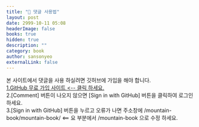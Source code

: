 ```yaml
---
title: "🦮 댓글 사용법"
layout: post
date: 2999-10-11 05:08
headerImage: false
books: true
hidden: true
description: ""
category: book
author: sansonyeo
externalLink: false
---
```


본 사이트에서 댓글을 사용 하실려면 깃허브에 가입을 해야 합니다.
<br>[1.GitHub 무료 가입 사이트 <-- 클릭 하세요.](https://github.com/signup?source=login)
<br>2.[Comment] 버튼이 나오지 않으면 [Sign in with GitHub] 버튼을 클릭하여 로그인 하세요.
<br>3.[Sign in with GitHub] 버튼을 누르고 오류가 나면 주소창에 /mountain-book/mountain-book/ <== 요 부분에서 /mountain-book 으로 수정 하세요.
